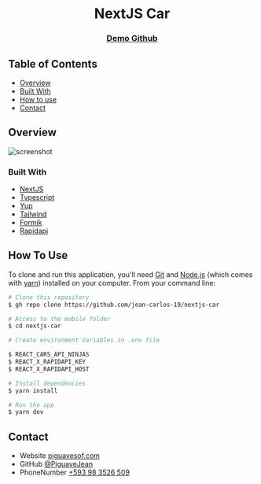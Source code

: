 <!-- Please update value in the {}  -->

<h1 align="center">NextJS Car</h1>

<div align="center">
  <h3>
    <a href="https://nextjs-flexible-jean-carlos-19.vercel.app/">
      Demo
    </a>
    <a href="https://github.com/jean-carlos-19/websit-car-next">
      Github
    </a>
  </h3>
</div>


<!-- TABLE OF CONTENTS -->

## Table of Contents

- [Overview](#overview)
- [Built With](#built-with)
- [How to use](#how-to-use)
- [Contact](#contact)

## Overview

![screenshot](https://raw.githubusercontent.com/jean-carlos-19/websit-car-next/main/public/cover-car-app.png)


### Built With

<!-- This section should list any major frameworks that you built your project using. Here are a few examples.-->

- [NextJS](https://nextjs.org/docs)
- [Typescript](https://www.typescriptlang.org/)
- [Yup](https://github.com/jquense/yup)
- [Tailwind](https://www.nativewind.dev/)
- [Formik](https://formik.org/)
- [Rapidapi](https://rapidapi.com/hub)

## How To Use

<!-- Example: -->

To clone and run this application, you'll need [Git](https://git-scm.com) and [Node.js](https://nodejs.org/en/download/) (which comes with [yarn](https://classic.yarnpkg.com/lang/en/docs/install/#debian-stable)) installed on your computer. From your command line:

```bash
# Clone this repository
$ gh repo clone https://github.com/jean-carlos-19/nextjs-car

# Access to the mobile folder
$ cd nextjs-car

# Create environment Variables in .env file

$ REACT_CARS_API_NINJAS
$ REACT_X_RAPIDAPI_KEY
$ REACT_X_RAPIDAPI_HOST

# Install dependencies
$ yarn install

# Run the app
$ yarn dev
```

## Contact

- Website [piguavesof.com](https://piguavesof.com)
- GitHub [@PiguaveJean](https://github.com/jean-carlos-19)
- PhoneNumber [+593 98 3526 509](https://wa.me/593983526509)
